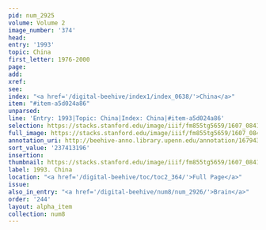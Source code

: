 ```yaml
---
pid: num_2925
volume: Volume 2
image_number: '374'
head:
entry: '1993'
topic: China
first_letter: 1976-2000
page:
add:
xref:
see:
index: "<a href='/digital-beehive/index1/index_0638/'>China</a>"
item: "#item-a5d024a86"
unparsed:
line: 'Entry: 1993|Topic: China|Index: China|#item-a5d024a86'
selection: https://stacks.stanford.edu/image/iiif/fm855tg5659/1607_0841/903,3196,2660,231/full/0/default.jpg
full_image: https://stacks.stanford.edu/image/iiif/fm855tg5659/1607_0841/full/full/0/default.jpg
annotation_uri: http://beehive-anno.library.upenn.edu/annotation/1679432025232
sort_value: '237413196'
insertion:
thumbnail: https://stacks.stanford.edu/image/iiif/fm855tg5659/1607_0841/903,3196,600,180/250,/0/default.jpg
label: 1993. China
location: "<a href='/digital-beehive/toc/toc2_364/'>Full Page</a>"
issue:
also_in_entry: "<a href='/digital-beehive/num8/num_2926/'>Brain</a>"
order: '244'
layout: alpha_item
collection: num8
---
```


